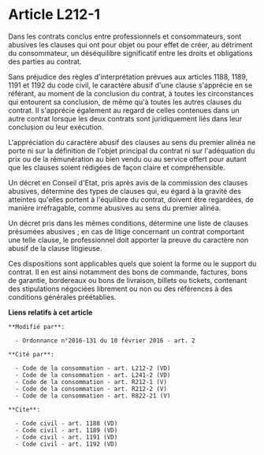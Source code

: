 # Article L212-1

Dans les contrats conclus entre professionnels et consommateurs, sont abusives les clauses qui ont pour objet ou pour effet
de créer, au détriment du consommateur, un déséquilibre significatif entre les droits et obligations des parties au contrat. 

Sans préjudice des règles d'interprétation prévues aux articles 1188, 1189, 1191 et 1192 du code civil, le caractère abusif
d'une clause s'apprécie en se référant, au moment de la conclusion du contrat, à toutes les circonstances qui entourent sa
conclusion, de même qu'à toutes les autres clauses du contrat. Il s'apprécie également au regard de celles contenues dans un
autre contrat lorsque les deux contrats sont juridiquement liés dans leur conclusion ou leur exécution. 

L'appréciation du caractère abusif des clauses au sens du premier alinéa ne porte ni sur la définition de l'objet principal
du contrat ni sur l'adéquation du prix ou de la rémunération au bien vendu ou au service offert pour autant que les clauses
soient rédigées de façon claire et compréhensible. 

Un décret en Conseil d'Etat, pris après avis de la commission des clauses abusives, détermine des types de clauses qui, eu
égard à la gravité des atteintes qu'elles portent à l'équilibre du contrat, doivent être regardées, de manière irréfragable,
comme abusives au sens du premier alinéa. 

Un décret pris dans les mêmes conditions, détermine une liste de clauses présumées abusives ; en cas de litige concernant un
contrat comportant une telle clause, le professionnel doit apporter la preuve du caractère non abusif de la clause
litigieuse. 

Ces dispositions sont applicables quels que soient la forme ou le support du contrat. Il en est ainsi notamment des bons de
commande, factures, bons de garantie, bordereaux ou bons de livraison, billets ou tickets, contenant des stipulations
négociées librement ou non ou des références à des conditions générales préétablies.

**Liens relatifs à cet article**

	**Modifié par**:

	  - Ordonnance n°2016-131 du 10 février 2016 - art. 2

	**Cité par**:

	  - Code de la consommation - art. L212-2 (VD)
	  - Code de la consommation - art. L241-2 (VD)
	  - Code de la consommation - art. R212-1 (V)
	  - Code de la consommation - art. R212-2 (V)
	  - Code de la consommation - art. R822-21 (V)

	**Cite**:

	  - Code civil - art. 1188 (VD)
	  - Code civil - art. 1189 (VD)
	  - Code civil - art. 1191 (VD)
	  - Code civil - art. 1192 (VD)
